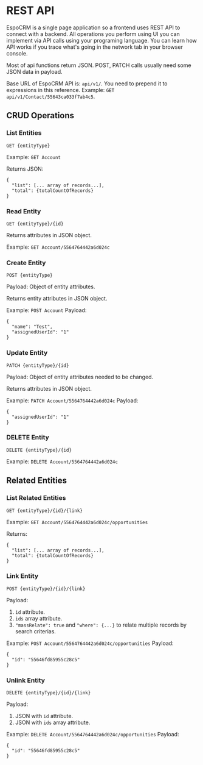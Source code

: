# REST API

EspoCRM is a single page application so a frontend uses REST API to connect with a backend. 
All operations you perform using UI you can implement via API calls using your programing language. 
You can learn how API works if you trace what's going in the network tab in your browser console.

Most of api functions return JSON. POST, PATCH calls usually need some JSON data in payload.

Base URL of EspoCRM API is: `api/v1/`. You need to prepend it to expressions in this reference. Example: `GET api/v1/Contact/55643ca033f7ab4c5`.

## CRUD Operations

### List Entities

`GET {entityType}`

Example: `GET Account`

Returns JSON:
```
{
  "list": [... array of records...],
  "total": {totalCountOfRecords}
}
```

### Read Entity

`GET {entityType}/{id}`

Returns attributes in JSON object.

Example: `GET Account/5564764442a6d024c`

### Create Entity

`POST {entityType}`

Payload: Object of entity attributes.

Returns entity attributes in JSON object.

Example: `POST Account`
Payload:
```
{
  "name": "Test",
  "assignedUserId": "1"
}
```

### Update Entity

`PATCH {entityType}/{id}`

Payload: Object of entity attributes needed to be changed.

Returns attributes in JSON object.

Example: `PATCH Account/5564764442a6d024c`
Payload:
```
{
  "assignedUserId": "1"
}
```

### DELETE Entity

`DELETE {entityType}/{id}`

Example: `DELETE Account/5564764442a6d024c`

## Related Entities

### List Related Entities

`GET {entityType}/{id}/{link}`

Example: `GET Account/5564764442a6d024c/opportunities`

Returns:
```
{
  "list": [... array of records...],
  "total": {totalCountOfRecords}
}
```

### Link Entity

`POST {entityType}/{id}/{link}`

Payload:
1. `id` attribute.
2. `ids` array attribute.
3. `"massRelate": true` and `"where": {...}` to relate multiple records by search criterias.

Example: `POST Account/5564764442a6d024c/opportunities`
Payload:
```
{
  "id": "55646fd85955c28c5"
}
```

### Unlink Entity

`DELETE {entityType}/{id}/{link}`

Payload:
1. JSON with `id` attribute.
2. JSON with `ids` array attribute.

Example: `DELETE Account/5564764442a6d024c/opportunities`
Payload:
```
{
  "id": "55646fd85955c28c5"
}
```


